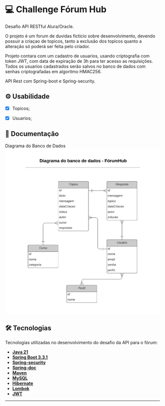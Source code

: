 

# 💻 Challenge Fórum Hub

 Desafio API RESTful Alura/Oracle.

O projeto é um forum de duvidas ficticio sobre desenvolvimento, devendo possuir a criaçao de topicos, tanto a exclusão dos topicos quanto a alteração só poderá ser feita pelo criador.

Projeto contara com um cadastro de usuarios, usando criptografia com token JWT, com data de expiração de 3h para ter acesso as requisições.
Todos os usuarios cadastrados serão salvos no banco de dados com senhas criptografadas em algoritmo HMAC256.

API Rest com Spring-boot e Spring-security.


## ⚙️ Usabilidade

- [x]  Topicos;
- [x]  Usuarios;



## 📄 Documentação

Diagrama do Banco de Dados
<img src=".\img.png" alt="Banco de dados" >


## 🛠 Tecnologias

Tecnologias  utilizadas no desenvolvimento do desafio da API para o fórum:

- **[Java 21](https://www.oracle.com/java)**
- **[Spring Boot 3.3.1](https://spring.io/projects/spring-boot)**
- **[Spring-security](https://spring.io/blog/2022/02/21/spring-security-without-the-websecurityconfigureradapter)**
- **[Spring-doc](https://springdoc.org/)**
- **[Maven](https://maven.apache.org)**
- **[MySQL](https://www.mysql.com/)**
- **[Hibernate](https://hibernate.org)**
- **[Lombok](https://projectlombok.org)**
- **[JWT](https://jwt.io/)**
---